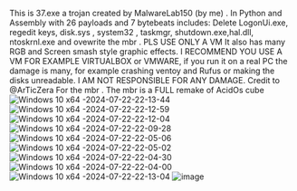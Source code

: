 This is 37.exe a trojan created by MalwareLab150 (by me) . In Python and Assembly with 26 payloads and 7 bytebeats includes: Delete LogonUi.exe, regedit keys, disk.sys , system32 , taskmgr,  shutdown.exe,hal.dll, ntoskrnl.exe and ovewrite the mbr .
PLS USE ONLY A VM 
It also has many RGB and Screen smash style graphic effects. I RECOMMEND YOU USE A VM FOR EXAMPLE VIRTUALBOX or VMWARE, if you run it on a real PC the damage is many, for example crashing ventoy and Rufus or making the disks unreadable.
I AM NOT RESPONSIBLE FOR ANY DAMAGE. Credit to @ArTicZera For the mbr . The mbr is a FULL remake of AcidOs cube
![Windows 10 x64 -2024-07-22-22-13-44](https://github.com/user-attachments/assets/c1cc3abb-8eb6-449b-8d66-39f05609d0ab)
![Windows 10 x64 -2024-07-22-22-12-59](https://github.com/user-attachments/assets/fc86442e-674e-4ed8-ac89-de109f258f26)
![Windows 10 x64 -2024-07-22-22-12-04](https://github.com/user-attachments/assets/71df17c9-e75c-4c53-aeb1-b173e6e5bf13)
![Windows 10 x64 -2024-07-22-22-09-28](https://github.com/user-attachments/assets/fa5ad1f7-6438-43a9-b979-1bc7f3d41383)
![Windows 10 x64 -2024-07-22-22-05-06](https://github.com/user-attachments/assets/4dee0ef4-1fc5-44b3-94e9-d580c77ae49f)
![Windows 10 x64 -2024-07-22-22-05-02](https://github.com/user-attachments/assets/12cc87d9-0e33-474a-a11a-1af00e39d9fd)
![Windows 10 x64 -2024-07-22-22-04-30](https://github.com/user-attachments/assets/52060f26-4e1d-44fb-9254-b481e8d0cc02)
![Windows 10 x64 -2024-07-22-22-04-00](https://github.com/user-attachments/assets/ed2ed3b8-a148-465e-bd0b-f091474975bf)
![Windows 10 x64 -2024-07-22-22-13-04](https://github.com/user-attachments/assets/ad5ced11-e707-41a3-b4b2-e0e292c4239d)
![image](https://github.com/user-attachments/assets/e1837b32-29c0-4342-ae98-2481c5e82481)
